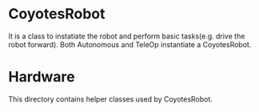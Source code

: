 # CoyotesRobot
It is a class to instatiate the robot and perform basic tasks(e.g. drive the robot forward).
Both Autonomous and TeleOp instantiate a CoyotesRobot.

# Hardware
This directory contains helper classes used by CoyotesRobot.